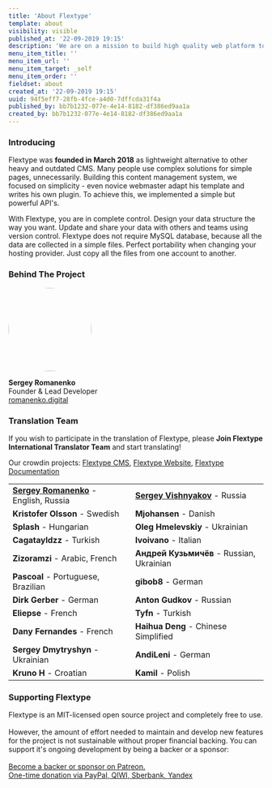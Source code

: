 ```yaml
---
title: 'About Flextype'
template: about
visibility: visible
published_at: '22-09-2019 19:15'
description: 'We are on a mission to build high quality web platform to develop fast, flexible, easier to manage websites with Flextype!'
menu_item_title: ''
menu_item_url: ''
menu_item_target: _self
menu_item_order: ''
fieldset: about
created_at: '22-09-2019 19:15'
uuid: 94f5eff7-28fb-4fce-a4d0-7dffcda31f4a
published_by: bb7b1232-077e-4e14-8182-df386ed9aa1a
created_by: bb7b1232-077e-4e14-8182-df386ed9aa1a
---
```


<h3 class="h3">Introducing</h3>

<p>
Flextype was <strong>founded in March 2018</strong> as lightweight alternative to other heavy and outdated CMS. Many people use complex solutions for simple pages, unnecessarily. Building this content management system, we focused on simplicity - even novice webmaster adapt his template and writes his own plugin. To achieve this, we implemented a simple but powerful API's.
</p>

<p>
With Flextype, you are in complete control. Design your data structure the way you want. Update and share your data with others and teams using version control. Flextype does not require MySQL database, because all the data are collected in a simple files. Perfect portability when changing your hosting provider. Just copy all the files from one account to another.
</p>

<h3 class="h3">Behind The Project</h3>

<p class="text-center">
<img alt="" src="https://avatars0.githubusercontent.com/u/477114?s=460&v=4" style="border-radius:50%; width: 164px;" /><br />
</p>

<p class="text-center">
<strong>Sergey Romanenko</strong><br /> Founder & Lead Developer<br />
<a href="http://romanenko.digital">romanenko.digital</a>
</p>

<h3 class="h3">Translation Team</h3>

<p>If you wish to participate in the translation of Flextype, please <b>Join Flextype International Translator Team</b> and start translating!</p>

<p>
Our crowdin projects: <a href="https://crowdin.com/project/flextype">Flextype CMS</a>, <a href="https://crowdin.com/project/flextype-website">Flextype Website</a>, <a href="https://crowdin.com/project/flextype-documentation">Flextype Documentation</a>
</p>

<table class="table">
    <tbody>
        <tr>
            <td><strong><a href="https://github.com/Awilum">Sergey Romanenko</a></strong> - English, Russia</td>
            <td><strong><a href="https://github.com/seregajd999">Sergey Vishnyakov</a></strong> - Russia</td>
        </tr>
        <tr>
            <td><strong>Kristofer Olsson</strong> - Swedish</td>
            <td><strong>Mjohansen</strong> - Danish</td>
        </tr>
        <tr>
            <td><strong>Splash</strong> - Hungarian</td>
            <td><strong>Oleg</strong> <strong>Hmelevskiy</strong> - Ukrainian</td>
        </tr>
        <tr>
            <td><strong>Cagatayldzz</strong> - Turkish</td>
            <td><strong>Ivoivano</strong> - Italian</td>
        </tr>
        <tr>
            <td><strong>Zizoramzi</strong> - Arabic, French</td>
            <td><strong>Андрей Кузьмичёв</strong> - Russian, Ukrainian</td>
        </tr>
        <tr>
            <td><strong>Pascoal</strong> - Portuguese, Brazilian</td>
            <td><strong>gibob8</strong> - German</td>
        </tr>
        <tr>
            <td><strong>Dirk Gerber</strong> - German</td>
            <td><strong>Anton Gudkov</strong> - Russian</td>
        </tr>
        <tr>
            <td><strong>Eliepse</strong> - French</td>
            <td><strong>Tyfn</strong> - Turkish</td>
        </tr>
        <tr>
            <td><strong>Dany Fernandes</strong> - French</td>
            <td><strong>Haihua Deng</strong> - Chinese Simplified</td>
        </tr>
        <tr>
            <td><strong>Sergey Dmytryshyn</strong> - Ukrainian</td>
            <td><strong>AndiLeni</strong> - German</td>
        </tr>
        <tr>
            <td><strong>Kruno H</strong> - Croatian</td>
            <td><strong>Kamil</strong> - Polish</td>
        </tr>
    </tbody>
</table>

<h3 class="h3">Supporting Flextype</h3>

<p>
Flextype is an MIT-licensed open source project and completely free to use.<br /> <br /> However, the amount of effort needed to maintain and develop new features for the project is not sustainable without proper financial backing. You can support it's ongoing development by being a backer or a sponsor:<br /> <br />
<a href="https://www.patreon.com/awilum">Become a backer or sponsor on Patreon.</a><br />
<a href="http://flextype.org/en/one-time-donation">One-time donation via PayPal, QIWI, Sberbank, Yandex</a>
</p>
<br /><br />
